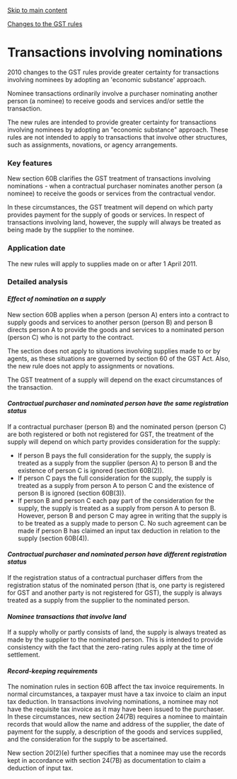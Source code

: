 [Skip to main content](#main-content-tt)

[Changes to the GST rules](/new-legislation/act-articles/taxation-gst-and-remedial-matters-act-2010/changes-to-the-gst-rules "Changes to the GST rules")

Transactions involving nominations
==================================

2010 changes to the GST rules provide greater certainty for transactions involving nominees by adopting an 'economic substance' approach.

Nominee transactions ordinarily involve a purchaser nominating another person (a nominee) to receive goods and services and/or settle the transaction.

The new rules are intended to provide greater certainty for transactions involving nominees by adopting an "economic substance" approach. These rules are not intended to apply to transactions that involve other structures, such as assignments, novations, or agency arrangements.

### Key features

New section 60B clarifies the GST treatment of transactions involving nominations - when a contractual purchaser nominates another person (a nominee) to receive the goods or services from the contractual vendor.

In these circumstances, the GST treatment will depend on which party provides payment for the supply of goods or services. In respect of transactions involving land, however, the supply will always be treated as being made by the supplier to the nominee.

### Application date

The new rules will apply to supplies made on or after 1 April 2011.

### Detailed analysis

#### _Effect of nomination on a supply_

New section 60B applies when a person (person A) enters into a contract to supply goods and services to another person (person B) and person B directs person A to provide the goods and services to a nominated person (person C) who is not party to the contract.

The section does not apply to situations involving supplies made to or by agents, as these situations are governed by section 60 of the GST Act. Also, the new rule does not apply to assignments or novations.

The GST treatment of a supply will depend on the exact circumstances of the transaction.

#### _Contractual purchaser and nominated person have the same registration status_

If a contractual purchaser (person B) and the nominated person (person C) are both registered or both not registered for GST, the treatment of the supply will depend on which party provides consideration for the supply:

*   If person B pays the full consideration for the supply, the supply is treated as a supply from the supplier (person A) to person B and the existence of person C is ignored (section 60B(2)).
*   If person C pays the full consideration for the supply, the supply is treated as a supply from person A to person C and the existence of person B is ignored (section 60B(3)).
*   If person B and person C each pay part of the consideration for the supply, the supply is treated as a supply from person A to person B. However, person B and person C may agree in writing that the supply is to be treated as a supply made to person C. No such agreement can be made if person B has claimed an input tax deduction in relation to the supply (section 60B(4)).

#### _Contractual purchaser and nominated person have different registration status_

If the registration status of a contractual purchaser differs from the registration status of the nominated person (that is, one party is registered for GST and another party is not registered for GST), the supply is always treated as a supply from the supplier to the nominated person.

#### _Nominee transactions that involve land_

If a supply wholly or partly consists of land, the supply is always treated as made by the supplier to the nominated person. This is intended to provide consistency with the fact that the zero-rating rules apply at the time of settlement.

#### _Record-keeping requirements_

The nomination rules in section 60B affect the tax invoice requirements. In normal circumstances, a taxpayer must have a tax invoice to claim an input tax deduction. In transactions involving nominations, a nominee may not have the requisite tax invoice as it may have been issued to the purchaser. In these circumstances, new section 24(7B) requires a nominee to maintain records that would allow the name and address of the supplier, the date of payment for the supply, a description of the goods and services supplied, and the consideration for the supply to be ascertained.

New section 20(2)(e) further specifies that a nominee may use the records kept in accordance with section 24(7B) as documentation to claim a deduction of input tax.